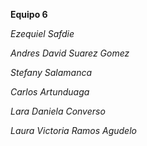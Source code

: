 **Equipo 6**


*Ezequiel Safdie*

*Andres David Suarez Gomez*

*Stefany Salamanca*

*Carlos Artunduaga*

*Lara Daniela Converso*

*Laura Victoria Ramos Agudelo*